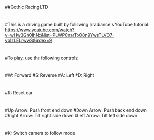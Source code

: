##Gothic Racing LTD
#
#This is a driving game built by following Irradiance's YouTube tutorial: https://www.youtube.com/watch?v=wHw3Gh0IhNc&list=PLWP0narTpO8n9YwsTLVO7-vbIzLELrwwS&index=9
#
#To play, use the following controls:
#
#W: Forward
#S: Reverse
#A: Left
#D: Right
#
#R: Reset car
#
#Up Arrow: Push front end down
#Down Arrow: Push back end down
#Right Arrow: Tilt right side down
#Left Arrow: Tilt left side down
#
#K: Switch camera to follow mode
